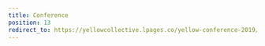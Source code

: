 ```yaml
---
title: Conference
position: 13
redirect_to: https://yellowcollective.lpages.co/yellow-conference-2019/
---
```


